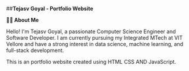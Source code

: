 ##**Tejasv Goyal - Portfolio Website**

**👨‍💻 About Me**

Hello! I'm Tejasv Goyal, a passionate Computer Science Engineer and Software Developer. I am currently pursuing my Integrated MTech at VIT Vellore and have a strong interest in data science, machine learning, and full-stack development.

This is an portfolio website created using HTML CSS AND JavaScript.
